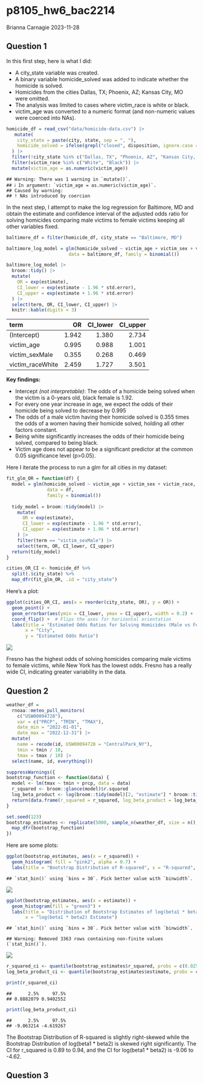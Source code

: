 p8105_hw6_bac2214
================
Brianna Carnagie
2023-11-28

## Question 1

In this first step, here is what I did:

- A city_state variable was created.
- A binary variable homicide_solved was added to indicate whether the
  homicide is solved.
- Homicides from the cities Dallas, TX; Phoenix, AZ; Kansas City, MO
  were omitted.
- The analysis was limited to cases where victim_race is white or black.
- victim_age was converted to a numeric format (and non-numeric values
  were coerced into NAs).

``` r
homicide_df = read_csv("data/homicide-data.csv") |> 
   mutate(
    city_state = paste(city, state, sep = ", "),
    homicide_solved = ifelse(grepl("closed", disposition, ignore.case = TRUE), 1, 0)
  ) |> 
  filter(!city_state %in% c("Dallas, TX", "Phoenix, AZ", "Kansas City, MO", "Tulsa, AL")) %>%
  filter(victim_race %in% c("White", "Black")) |> 
  mutate(victim_age = as.numeric(victim_age))
```

    ## Warning: There was 1 warning in `mutate()`.
    ## ℹ In argument: `victim_age = as.numeric(victim_age)`.
    ## Caused by warning:
    ## ! NAs introduced by coercion

In the next step, I attempt to make the log regression for Baltimore, MD
and obtain the estimate and confidence interval of the adjusted odds
ratio for solving homicides comparing male victims to female victims
keeping all other variables fixed.

``` r
baltimore_df = filter(homicide_df, city_state == "Baltimore, MD")

baltimore_log_model = glm(homicide_solved ~ victim_age + victim_sex + victim_race, 
                       data = baltimore_df, family = binomial())

baltimore_log_model |> 
  broom::tidy() |> 
  mutate(
    OR = exp(estimate),
    CI_lower = exp(estimate - 1.96 * std.error),
    CI_upper = exp(estimate + 1.96 * std.error)
  ) |> 
  select(term, OR, CI_lower, CI_upper) |> 
  knitr::kable(digits = 3)
```

| term             |    OR | CI_lower | CI_upper |
|:-----------------|------:|---------:|---------:|
| (Intercept)      | 1.942 |    1.380 |    2.734 |
| victim_age       | 0.995 |    0.988 |    1.001 |
| victim_sexMale   | 0.355 |    0.268 |    0.469 |
| victim_raceWhite | 2.459 |    1.727 |    3.501 |

**Key findings:**

- Intercept *(not interpretable)*: The odds of a homicide being solved
  when the victim is a 0-years old, black female is 1.92.
- For every one year increase in age, we expect the odds of their
  homicide being solved to decrease by 0.995
- The odds of a male victim having their homicide solved is 0.355 times
  the odds of a women having their homicide solved, holding all other
  factors constant.
- Being white significantly increases the odds of their homicide being
  solved, compared to being black.
- Victim age does not appear to be a significant predictor at the common
  0.05 significance level (p\>0.05).

Here I iterate the process to run a glm for all cities in my dataset:

``` r
fit_glm_OR = function(df) {
  model = glm(homicide_solved ~ victim_age + victim_sex + victim_race, 
               data = df, 
               family = binomial())
  
  tidy_model = broom::tidy(model) |> 
    mutate(
      OR = exp(estimate),
      CI_lower = exp(estimate - 1.96 * std.error),
      CI_upper = exp(estimate + 1.96 * std.error)
    ) |> 
    filter(term == "victim_sexMale") |> 
    select(term, OR, CI_lower, CI_upper)
  return(tidy_model)
}

cities_OR_CI <- homicide_df %>%
  split(.$city_state) %>%
  map_dfr(fit_glm_OR, .id = "city_state")
```

Here’s a plot:

``` r
ggplot(cities_OR_CI, aes(x = reorder(city_state, OR), y = OR)) +
  geom_point() +
  geom_errorbar(aes(ymin = CI_lower, ymax = CI_upper), width = 0.2) +
  coord_flip() +  # Flips the axes for horizontal orientation
  labs(title = "Estimated Odds Ratios for Solving Homicides (Male vs Female Victims)",
       x = "City",
       y = "Estimated Odds Ratio")
```

![](p8105_hw6_bac2214_files/figure-gfm/unnamed-chunk-4-1.png)<!-- -->

Fresno has the highest odds of solving homicides comparing male victims
to female victims, while New York has the lowest odds. Fresno has a
really wide CI, indicating greater variability in the data.

## Question 2

``` r
weather_df = 
  rnoaa::meteo_pull_monitors(
    c("USW00094728"),
    var = c("PRCP", "TMIN", "TMAX"), 
    date_min = "2022-01-01",
    date_max = "2022-12-31") |>
  mutate(
    name = recode(id, USW00094728 = "CentralPark_NY"),
    tmin = tmin / 10,
    tmax = tmax / 10) |>
  select(name, id, everything())

suppressWarnings({
bootstrap_function <- function(data) {
  model <- lm(tmax ~ tmin + prcp, data = data)
  r_squared <- broom::glance(model)$r.squared
  log_beta_product <- log(broom::tidy(model)[2, "estimate"] * broom::tidy(model)[3, "estimate"])
  return(data.frame(r_squared = r_squared, log_beta_product = log_beta_product))
}

set.seed(123)  
bootstrap_estimates <- replicate(5000, sample_n(weather_df, size = n(), replace = TRUE), simplify = FALSE) %>%
  map_dfr(bootstrap_function) 
})
```

Here are some plots:

``` r
ggplot(bootstrap_estimates, aes(x = r_squared)) +
  geom_histogram( fill = "pink2", alpha = 0.7) +
  labs(title = "Bootstrap Distribution of R-squared", x = "R-squared", y = "Frequency")
```

    ## `stat_bin()` using `bins = 30`. Pick better value with `binwidth`.

![](p8105_hw6_bac2214_files/figure-gfm/unnamed-chunk-6-1.png)<!-- -->

``` r
ggplot(bootstrap_estimates, aes(x = estimate)) +
  geom_histogram(fill = "green3") +
  labs(title = "Distribution of Bootstrap Estimates of log(beta1 * beta2)",
       x = "log(beta1 * beta2) Estimate")
```

    ## `stat_bin()` using `bins = 30`. Pick better value with `binwidth`.

    ## Warning: Removed 3363 rows containing non-finite values (`stat_bin()`).

![](p8105_hw6_bac2214_files/figure-gfm/unnamed-chunk-6-2.png)<!-- -->

``` r
r_squared_ci <- quantile(bootstrap_estimates$r_squared, probs = c(0.025, 0.975))
log_beta_product_ci <- quantile(bootstrap_estimates$estimate, probs = c(0.025, 0.975), na.rm = TRUE)

print(r_squared_ci)
```

    ##      2.5%     97.5% 
    ## 0.8882079 0.9402552

``` r
print(log_beta_product_ci)
```

    ##      2.5%     97.5% 
    ## -9.063214 -4.619267

The Bootstrap Distribution of R-squared is slightly right-skewed while
the Bootstrap Distribution of log(beta1 \* beta2) is skewed right
significantly. The CI for r_squared is 0.89 to 0.94, and the CI for
log(beta1 \* beta2) is -9.06 to -4.62.

## Question 3
